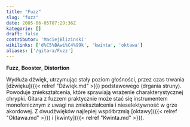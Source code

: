```yaml
---
title: "Fuzz"
slug: "fuzz"
date: 2005-06-05T07:29:36Z
kategorie: []
draft: false
contributor: 'MaciejBlizinski'
wikilinks: ['d%C5%BAwi%C4%99k', 'kwinta', 'oktawa']
aliases: ['/gitara/Fuzz']
---
```

**Fuzz**, **Booster**, **Distortion**

Wydłuża dźwięk, utrzymując stały poziom głośności, przez czas trwania
[dźwięku]({{< relref "Dźwięk.md" >}}) podstawowego (drgania struny). Powoduje
zniekształcenia, które sprawiają wrażenie charakterystycznej chrypki.
Gitara z fuzzem praktycznie może stać się instrumentem monofonicznym z
uwagi na zniekształcenia i nieselektywność w grze akordowej. Z
dwudźwięków najlepiej współbrzmią [oktawy]({{< relref "Oktawa.md" >}}) i
[kwinty]({{< relref "Kwinta.md" >}}).